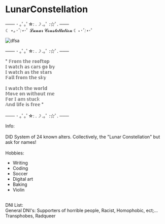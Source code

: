 # LunarConstellation
─── ･ ｡ﾟ｡ﾟ☆: *.☽ .*｡ﾟ :☆ﾟ. ─── <br/>
☾ ⋆*｡･ﾟ:⋆*･ﾟ 𝓛𝓾𝓷𝓪𝓻 𝓒𝓸𝓷𝓼𝓽𝓮𝓵𝓵𝓪𝓽𝓲𝓸𝓷 ☾ ⋆*･ﾟ:⋆*･ﾟ <br/>

![dfsa](https://github.com/user-attachments/assets/caff0c41-27d8-4042-aa8a-b4c1ae59ca4d)



─── ･ ｡ﾟ｡ﾟ☆: *.☽ .*｡ﾟ :☆ﾟ. ─── <br/>

" 𝔽𝕣𝕠𝕞 𝕥𝕙𝕖 𝕣𝕠𝕠𝕗𝕥𝕠𝕡 <br/>
𝕀 𝕨𝕒𝕥𝕔𝕙 𝕒𝕤 𝕔𝕒𝕣𝕤 𝕘𝕠 𝕓𝕪 <br/>
𝕀 𝕨𝕒𝕥𝕔𝕙 𝕒𝕤 𝕥𝕙𝕖 𝕤𝕥𝕒𝕣𝕤 <br/>
𝔽𝕒𝕝𝕝 𝕗𝕣𝕠𝕞 𝕥𝕙𝕖 𝕤𝕜𝕪 <br/>
<br/>
𝕀 𝕨𝕒𝕥𝕔𝕙 𝕥𝕙𝕖 𝕨𝕠𝕣𝕝𝕕 <br/>
𝕄𝕠𝕧𝕖 𝕠𝕟 𝕨𝕚𝕥𝕙𝕠𝕦𝕥 𝕞𝕖 <br/>
𝔽𝕠𝕣 𝕀 𝕒𝕞 𝕤𝕥𝕦𝕔𝕜 <br/>
𝔸𝕟𝕕 𝕝𝕚𝕗𝕖 𝕚𝕤 𝕗𝕣𝕖𝕖 " <br/>
<br/>
─── ･ ｡ﾟ｡ﾟ☆: *.☽ .*｡ﾟ :☆ﾟ. ───

Info: <br/>
<br/>
DID System of 24 known alters. Collectively, the "Lunar Constellation" but ask for names! <br/>
<br/>
Hobbies: <ul>

<li>Writing
<li>Coding
<li>Soccer
<li>Digital art
<li>Baking
<li>Violin</li>
</ul>
<br/>
DNI List: <br/>
General DNI's: Supporters of horrible people, Racist, Homophobic, ect;... <br/>
Transphobes, Radqueer

